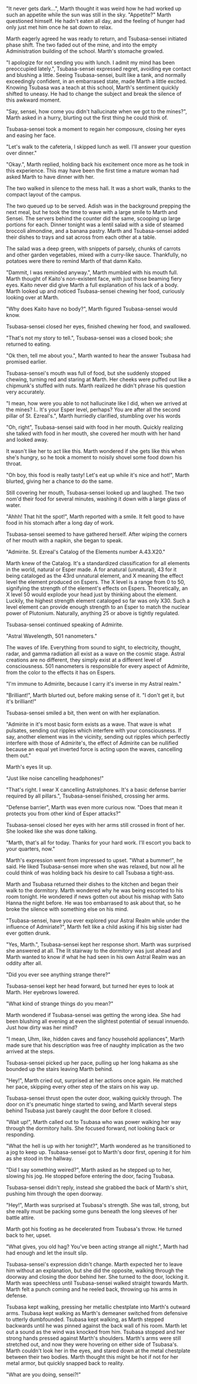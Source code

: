 "It never gets dark...", Marth thought it was weird how he had worked up such an appetite while the sun was still in the sky. "Appetite?" Marth questioned himself. He hadn't eaten all day, and the feeling of hunger had only just met him once he sat down to relax.

Marth eagerly agreed he was ready to return, and Tsubasa-sensei initiated phase shift. The two faded out of the mine, and into the empty Administration building of the school. Marth's stomache growled.

"I apologize for not sending you with lunch. I admit my mind has been preoccupied lately.", Tsubasa-sensei expressed regret, avoiding eye contact and blushing a little. Seeing Tsubasa-sensei, built like a tank, and normally exceedingly confident, in an embarrased state, made Marth a little excited. Knowing Tsubasa was a teach at this school, Marth's sentiment quickly shifted to uneasy. He had to change the subject and break the silence of this awkward moment.

"Say, sensei, how come you didn't hallucinate when we got to the mines?", Marth asked in a hurry, blurting out the first thing he could think of.

Tsubasa-sensei took a moment to regain her composure, closing her eyes and easing her face.

"Let's walk to the cafeteria, I skipped lunch as well. I'll answer your question over dinner."

"Okay.", Marth replied, holding back his excitement once more as he took in this experience. This may have been the first time a mature woman had asked Marth to have dinner with her.

The two walked in silence to the mess hall. It was a short walk, thanks to the compact layout of the campus.

The two queued up to be served. Adish was in the background prepping the next meal, but he took the time to wave with a large smile to Marth and Sensei. The servers behind the counter did the same, scooping up large portions for each. Dinner tonight was a lentil salad with a side of steamed broccoli almondine, and a banana pastry. Marth and Tsubasa-sensei added their dishes to trays and sat across from each other at a table.

The salad was a deep green, with snippets of parsely, chunks of carrots and other garden vegetables, mixed with a curry-like sauce. Thankfully, no potatoes were there to remind Marth of that damn Kaito.

"Dammit, I was reminded anyway.", Marth mumbled with his mouth full. Marth thought of Kaito's non-existent face, with just those beaming fiery eyes. Kaito never did give Marth a full explanation of his lack of a body. Marth looked up and noticed Tsubasa-sensei chewing her food, curiously looking over at Marth.

"Why does Kaito have no body?", Marth figured Tsubasa-sensei would know.

Tsubasa-sensei closed her eyes, finished chewing her food, and swallowed.

"That's not my story to tell.", Tsubasa-sensei was a closed book; she returned to eating.

"Ok then, tell me about you.", Marth wanted to hear the answer Tsubasa had promised earlier.

Tsubasa-sensei's mouth was full of food, but she suddenly stopped chewing, turning red and staring at Marth. Her cheeks were puffed out like a chipmunk's stuffed with nuts. Marth realized he didn't phrase his question very accurately. 

"I mean, how were you able to not hallucinate like I did, when we arrived at the mines? I.. It's your Esper level, perhaps? You are after all the second pillar of St. Ezreal's.", Marth hurriedly clarified, stumbling over his words

"Oh, right", Tsubasa-sensei said with food in her mouth. Quickly realizing she talked with food in her mouth, she covered her mouth with her hand and looked away.

It wasn't like her to act like this. Marth wondered if she gets like this when she's hungry, so he took a moment to noisily shovel some food down his throat.

"Oh boy, this food is really tasty! Let's eat up while it's nice and hot!", Marth blurted, giving her a chance to do the same.

Still covering her mouth, Tsubasa-sensei looked up and laughed. The two nom'd their food for several minutes, washing it down with a large glass of water.

"Ahhh! That hit the spot!", Marth reported with a smile. It felt good to have food in his stomach after a long day of work.

Tsubasa-sensei seemed to have gathered herself. After wiping the corners of her mouth with a napkin, she began to speak.

"Admirite. St. Ezreal's Catalog of the Elements number A.43.X20."

Marth knew of the Catalog. It's a standardized classification for all elements in the world, natural or Esper made. A for anatural (unnatural), 43 for it being cataloged as the 43rd unnatural element, and X meaning the effect level the element produced on Espers. The X level is a range from 0 to 50, signifying the strength of the element's effects on Espers. Theoretically, an X level 50 would explode your head just by thinking about the element. Luckily, the highest strength element cataloged so far was only X30. Such a level element can provide enough strength to an Esper to match the nuclear power of Plutonium. Naturally, anything 25 or above is tightly regulated.

Tsubasa-sensei continued speaking of Admirite.

"Astral Wavelength, 501 nanometers."

The waves of life. Everything from sound to sight, to electricity, thought, radar, and gamma radiation all exist as a wave on the cosmic stage. Astral creations are no different, they simply exist at a different level of consciousness. 501 nanometers is responsible for every aspect of Admirite, from the color to the effects it has on Espers.

"I'm immune to Admirite, because I carry it's inverse in my Astral realm."

"Brilliant!", Marth blurted out, before making sense of it. "I don't get it, but it's brilliant!"

Tsubasa-sensei smiled a bit, then went on with her explanation.

"Admirite in it's most basic form exists as a wave. That wave is what pulsates, sending out ripples which interfere with your consciousness. If say, another element was in the vicinity, sending out ripples which perfectly interfere with those of Admirite's, the effect of Admirite can be nullified because an equal yet inverted force is acting upon the waves, cancelling them out."

Marth's eyes lit up.

"Just like noise cancelling headphones!"

"That's right. I wear X cancelling Astralphones. It's a basic defense barrier required by all pillars.", Tsubasa-sensei finished, crossing her arms.

"Defense barrier", Marth was even more curious now. "Does that mean it protects you from other kind of Esper attacks?"

Tsubasa-sensei closed her eyes with her arms still crossed in front of her. She looked like she was done talking.

"Marth, that's all for today. Thanks for your hard work. I'll escort you back to your quarters, now."

Marth's expression went from impressed to upset. "What a bummer!", he said. He liked Tsubasa-sensei more when she was relaxed, but now all he could think of was holding back his desire to call Tsubasa a tight-ass.

Marth and Tsubasa returned their dishes to the kitchen and began their walk to the dormitory. Marth wondered why he was being escorted to his room tonight. He wondered if news gotten out about his mishap with Sato Hanna the night before. He was too embarrased to ask about that, so he broke the silence with something else on his mind.

"Tsubasa-sensei, have you ever explored your Astral Realm while under the influence of Admiriate?", Marth felt like a child asking if his big sister had ever gotten drunk.

"Yes, Marth.", Tsubasa-sensei kept her response short. Marth was surprised she answered at all. The lit stairway to the dormitory was just ahead and Marth wanted to know if what he had seen in his own Astral Realm was an oddity after all.

"Did you ever see anything strange there?"

Tsubasa-sensei kept her head forward, but turned her eyes to look at Marth. Her eyebrows lowered.

"What kind of strange things do you mean?"

Marth wondered if Tsubasa-sensei was getting the wrong idea. She had been blushing all evening at even the slightest potential of sexual innuendo. Just how dirty was her mind?

"I mean, Uhm, like, hidden caves and fancy household appliances", Marth made sure that his description was free of naughty implication as the two arrived at the steps.

Tsubasa-sensei picked up her pace, pulling up her long hakama as she bounded up the stairs leaving Marth behind.

"Hey!", Marth cried out, surprised at her actions once again. He matched her pace, skipping every other step of the stairs on his way up.

Tsubasa-sensei thrust open the outer door, walking quickly through. The door on it's pneumatic hinge started to swing, and Marth several steps behind Tsubasa just barely caught the door before it closed.

"Wait up!", Marth called out to Tsubasa who was power walking her way through the dormitory halls. She focused forward, not looking back or responding.

"What the hell is up with her tonight?", Marth wondered as he transitioned to a jog to keep up. Tsubasa-sensei got to Marth's door first, opening it for him as she stood in the hallway.

"Did I say something weired?", Marth asked as he stepped up to her, slowing his jog. He stopped before entering the door, facing Tsubasa.

Tsubasa-sensei didn't reply, instead she grabbed the back of Marth's shirt, pushing him through the open doorway.

"Hey!", Marth was surprised at Tsubasa's strength. She was tall, strong, but she really must be packing some guns beneath the long sleeves of her battle attire.

Marth got his footing as he decelerated from Tsubasa's throw. He turned back to her, upset.

"What gives, you old hag? You've been acting strange all night.", Marth had had enough and let the insult slip.

Tsubasa-sensei's expression didn't change. Marth expected her to leave him without an explanation, but she did the opposite, walking through the doorway and closing the door behind her. She turned to the door, locking it. Marth was speechless until Tsubasa-sensei walked straight towards Marth. Marth felt a punch coming and he reeled back, throwing up his arms in defense.

Tsubasa kept walking, pressing her metallic chestplate into Marth's outward arms. Tsubasa kept walking as Marth's demeaner switched from defensive to utterly dumbfounded. Tsubasa kept walking, as Marth stepped backwards until he was pinned against the back wall of his room. Marth let out a sound as the wind was knocked from him. Tsubasa stopped and her strong hands pressed against Marth's shoulders. Marth's arms were still stretched out, and now they were hovering on either side of Tsubasa's. Marth couldn't look her in the eyes, and stared down at the metal chestplate between their two bodies. Marth thought this might be hot if not for her metal armor, but quickly snapped back to reality.

"What are you doing, sensei?!"

